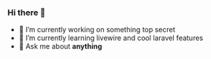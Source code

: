 ### Hi there 👋

- 🔭 I’m currently working on something top secret
- 🌱 I’m currently learning livewire and cool laravel features
- 💬 Ask me about **anything**
